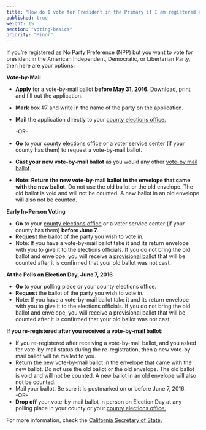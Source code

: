 ```yaml
---
title: "How do I vote for President in the Primary if I am registered as No Party Preference?"
published: true
weight: 15
section: "voting-basics"
priority: "Minor"
---
```


If you’re registered as No Party Preference (NPP) but you want to vote for president in the American Independent, Democratic, or Libertarian Party, then here are your options:  

**Vote-by-Mail**  
- **Apply** for a vote-by-mail ballot **before May 31, 2016.** [Download](http://elections.cdn.sos.ca.gov/vote-by-mail/pdf/vote-by-mail-application.pdf), print and fill out the application.  
- **Mark** box #7 and write in the name of the party on the application.  
- **Mail** the application directly to your [county elections office.](#section-election-office-contact)  

  -OR-  
  
- **Go** to your [county elections office](#section-election-office-contact) or a voter service center (if your county has them) to request a vote-by-mail ballot.  
- **Cast your new vote-by-mail ballot** as you would any other [vote-by mail ballot](#menu-item-vote-by-mail).  
- **Note: Return the new vote-by-mail ballot in the envelope that came with the new ballot.** Do not use the old ballot or the old envelope. The old ballot is void and will not be counted. A new ballot in an old envelope will also not be counted.  

**Early In-Person Voting**  
- **Go** to your [county elections office](#section-election-office-contact) or a voter service center (if your county has them) **before June 7.**  
- **Request** the ballot of the party you wish to vote in.  
- Note: If you have a vote-by-mail ballot take it and its return envelope with you to give it to the elections officials.  If you do not bring the old ballot and envelope, you will receive a [provisional ballot](#menu-item-what-is-a-provisional-ballot) that will be counted after it is confirmed that your old ballot was not cast.  

**At the Polls on Election Day, June 7, 2016**  
- **Go** to your polling place or your county elections office.  
- **Request** the ballot of the party you wish to vote in.  
- Note: If you have a vote-by-mail ballot take it and its return envelope with you to give it to the elections officials.  If you do not bring the old ballot and envelope, you will receive a provisional ballot that will be counted after it is confirmed that your old ballot was not cast.  

**If you re-registered after you received a vote-by-mail ballot:**  
- If you re-registered after receiving a vote-by-mail ballot, and you asked for vote-by-mail status during the re-registration, then a new vote-by-mail ballot will be mailed to you.  
- Return the new vote-by-mail ballot in the envelope that came with the new ballot.  Do not use the old ballot or the old envelope.  The old ballot is void and will not be counted.  A new ballot in an old envelope will also not be counted.  
- Mail your ballot. Be sure it is postmarked on or before June 7, 2016.  
-OR-  
- **Drop off** your vote-by-mail ballot in person on Election Day at any polling place in your county or your [county elections office.](#section-election-office-contact)  

For more information, check the [California Secretary of State.](http://www.sos.ca.gov/)  
